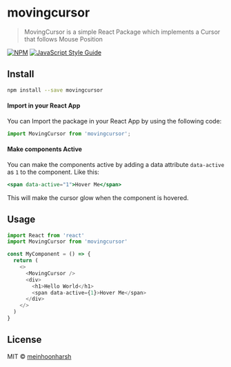# movingcursor

> MovingCursor is a simple React Package which implements a Cursor that follows Mouse Position

[![NPM](https://img.shields.io/npm/v/movingcursor.svg)](https://www.npmjs.com/package/movingcursor) [![JavaScript Style Guide](https://img.shields.io/badge/code_style-standard-brightgreen.svg)](https://standardjs.com)

## Install

```bash
npm install --save movingcursor
```

#### Import in your React App
You can Import the package in your React App by using the following code:
```jsx
import MovingCursor from 'movingcursor';
```

#### Make components Active
You can make the components active by adding a data attribute `data-active` as `1` to the component. Like this:
```jsx
<span data-active="1">Hover Me</span>
```
This will make the cursor glow when the component is hovered.

## Usage
```js
import React from 'react'
import MovingCursor from 'movingcursor'

const MyComponent = () => {
  return (
    <>
      <MovingCursor />
      <div>
        <h1>Hello World</h1>
        <span data-active={1}>Hover Me</span>
      </div>
    </>
  )
}
```

## License

MIT © [meinhoonharsh](https://github.com/meinhoonharsh)
